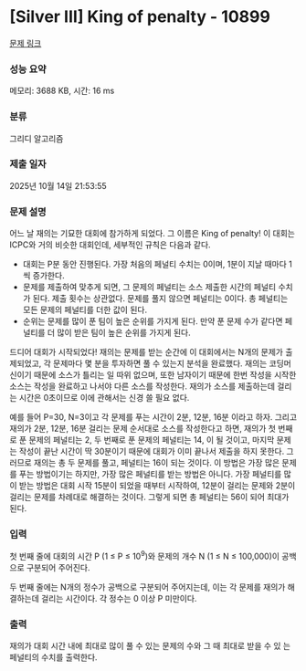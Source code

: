 # [Silver III] King of penalty - 10899 

[문제 링크](https://www.acmicpc.net/problem/10899) 

### 성능 요약

메모리: 3688 KB, 시간: 16 ms

### 분류

그리디 알고리즘

### 제출 일자

2025년 10월 14일 21:53:55

### 문제 설명

<p>어느 날 재의는 기묘한 대회에 참가하게 되었다. 그 이름은 King of penalty! 이 대회는 ICPC와 거의 비슷한 대회인데, 세부적인 규칙은 다음과 같다.</p>

<ul>
	<li>대회는 P분 동안 진행된다. 가장 처음의 페널티 수치는 0이며, 1분이 지날 때마다 1씩 증가한다.</li>
	<li>문제를 제출하여 맞추게 되면, 그 문제의 페널티는 소스 제출한 시간의 페널티 수치가 된다. 제출 횟수는 상관없다. 문제를 풀지 않으면 페널티는 0이다. 총 페널티는 모든 문제의 페널티를 더한 값이 된다.</li>
	<li>순위는 문제를 많이 푼 팀이 높은 순위를 가지게 된다. 만약 푼 문제 수가 같다면 페널티를 더 많이 받은 팀이 높은 순위를 가지게 된다.</li>
</ul>

<p>드디어 대회가 시작되었다! 재의는 문제를 받는 순간에 이 대회에서는 N개의 문제가 출제되었고, 각 문제마다 몇 분을 투자하면 풀 수 있는지 분석을 완료했다. 재의는 코딩머신이기 때문에 소스가 틀리는 일 따위 없으며, 또한 남자이기 때문에 한번 작성을 시작한 소스는 작성을 완료하고 나서야 다른 소스를 작성한다. 재의가 소스를 제출하는데 걸리는 시간은 0초이므로 이에 관해서는 신경 쓸 필요 없다.</p>

<p>예를 들어 P=30, N=3이고 각 문제를 푸는 시간이 2분, 12분, 16분 이라고 하자. 그리고 재의가 2분, 12분, 16분 걸리는 문제 순서대로 소스를 작성한다고 하면, 재의가 첫 번째로 푼 문제의 페널티는 2, 두 번째로 푼 문제의 페널티는 14, 이 될 것이고, 마지막 문제는 작성이 끝난 시간이 딱 30분이기 때문에 대회가 이미 끝나서 제출을 하지 못한다. 그러므로 재의는 총 두 문제를 풀고, 페널티는 16이 되는 것이다. 이 방법은 가장 많은 문제를 푸는 방법이기는 하지만, 가장 많은 페널티를 받는 방법은 아니다. 가장 페널티를 많이 받는 방법은 대회 시작 15분이 되었을 때부터 시작하여, 12분이 걸리는 문제와 2분이 걸리는 문제를 차례대로 해결하는 것이다. 그렇게 되면 총 페널티는 56이 되어 최대가 된다.</p>

### 입력 

 <p>첫 번째 줄에 대회의 시간 P (1 ≤ P ≤ 10<sup>9</sup>)와 문제의 개수 N (1 ≤ N ≤ 100,000)이 공백으로 구분되어 주어진다.</p>

<p>두 번째 줄에는 N개의 정수가 공백으로 구분되어 주어지는데, 이는 각 문제를 재의가 해결하는데 걸리는 시간이다. 각 정수는 0 이상 P 미만이다.</p>

### 출력 

 <p>재의가 대회 시간 내에 최대로 많이 풀 수 있는 문제의 수와 그 때 최대로 받을 수 있 는 페널티의 수치를 출력한다.</p>

